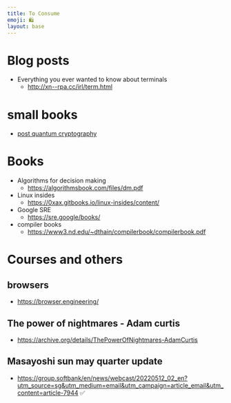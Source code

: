 ```yaml
---
title: To Consume
emoji: 🛍
layout: base
---
```


# Blog posts

- Everything you ever wanted to know about terminals
  - http://xn--rpa.cc/irl/term.html

# small books

- [post quantum cryptography](https://www.bsi.bund.de/SharedDocs/Downloads/EN/BSI/Publications/Brochure/quantum-safe-cryptography.pdf;jsessionid=0A645BD930E85BDED22DD2597C0A35DD.internet471?__blob=publicationFile&v=4)

# Books

- Algorithms for decision making
  - https://algorithmsbook.com/files/dm.pdf
- Linux insides
  - https://0xax.gitbooks.io/linux-insides/content/
- Google SRE
  - https://sre.google/books/
- compiler books
  - https://www3.nd.edu/~dthain/compilerbook/compilerbook.pdf


# Courses and others

## browsers
- https://browser.engineering/

## The power of nightmares - Adam curtis
- https://archive.org/details/ThePowerOfNightmares-AdamCurtis

## Masayoshi sun may quarter update

- https://group.softbank/en/news/webcast/20220512_02_en?utm_source=sg&utm_medium=email&utm_campaign=article_email&utm_content=article-7944 ✅